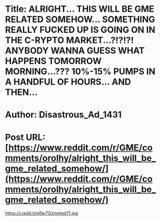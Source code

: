 # Title: ALRIGHT... THIS WILL BE GME RELATED SOMEHOW... SOMETHING REALLY FUCKED UP IS GOING ON IN THE C-RYPTO MARKET...?!?!?! ANYBODY WANNA GUESS WHAT HAPPENS TOMORROW MORNING...??? 10%-15% PUMPS IN A HANDFUL OF HOURS... AND THEN...
# Author: Disastrous_Ad_1431
# Post URL: [https://www.reddit.com/r/GME/comments/orolhy/alright_this_will_be_gme_related_somehow/](https://www.reddit.com/r/GME/comments/orolhy/alright_this_will_be_gme_related_somehow/)


https://i.redd.it/p6w7i5zmmgd71.jpg